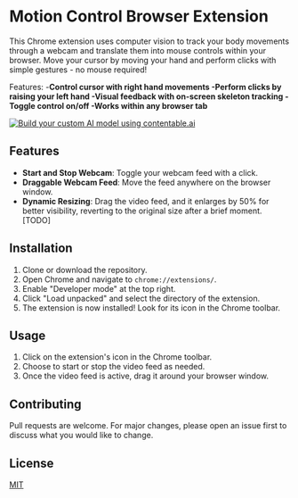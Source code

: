 # Motion Control Browser Extension

This Chrome extension uses computer vision to track your body movements through a webcam and translate them into mouse controls within your browser. Move your cursor by moving your hand and perform clicks with simple gestures - no mouse required!

Features:
-**Control cursor with right hand movements
-Perform clicks by raising your left hand
-Visual feedback with on-screen skeleton tracking
-Toggle control on/off
-Works within any browser tab**


[![Build your custom AI model using contentable.ai](thumbnail.jpg)](https://www.youtube.com/watch?v=M6QJoCAxWe4)


## Features

- **Start and Stop Webcam**: Toggle your webcam feed with a click.
- **Draggable Webcam Feed**: Move the feed anywhere on the browser window.
- **Dynamic Resizing**: Drag the video feed, and it enlarges by 50% for better visibility, reverting to the original size after a brief moment. [TODO]

## Installation

1. Clone or download the repository.
2. Open Chrome and navigate to `chrome://extensions/`.
3. Enable "Developer mode" at the top right.
4. Click "Load unpacked" and select the directory of the extension.
5. The extension is now installed! Look for its icon in the Chrome toolbar.

## Usage

1. Click on the extension's icon in the Chrome toolbar.
2. Choose to start or stop the video feed as needed.
3. Once the video feed is active, drag it around your browser window.

## Contributing

Pull requests are welcome. For major changes, please open an issue first to discuss what you would like to change.

## License

[MIT](https://choosealicense.com/licenses/mit/)
